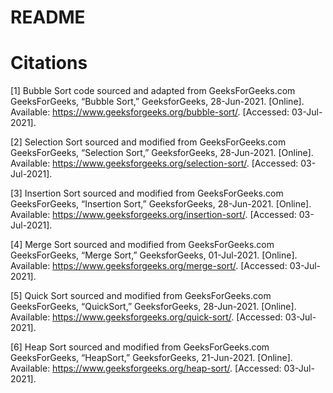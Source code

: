 # README


# Citations

[1] Bubble Sort code sourced and adapted from GeeksForGeeks.com
    GeeksForGeeks, “Bubble Sort,” GeeksforGeeks, 28-Jun-2021. [Online]. Available: https://www.geeksforgeeks.org/bubble-sort/. 
    [Accessed: 03-Jul-2021]. 

[2] Selection Sort sourced and modified from GeeksForGeeks.com
    GeeksForGeeks, “Selection Sort,” GeeksforGeeks, 28-Jun-2021. [Online]. Available: https://www.geeksforgeeks.org/selection-sort/. 
    [Accessed: 03-Jul-2021]. 

[3] Insertion Sort sourced and modified from GeeksForGeeks.com
    GeeksForGeeks, “Insertion Sort,” GeeksforGeeks, 28-Jun-2021. [Online]. Available: https://www.geeksforgeeks.org/insertion-sort/. 
    [Accessed: 03-Jul-2021]. 

[4] Merge Sort sourced and modified from GeeksForGeeks.com
    GeeksForGeeks, “Merge Sort,” GeeksforGeeks, 01-Jul-2021. [Online]. Available: https://www.geeksforgeeks.org/merge-sort/. 
    [Accessed: 03-Jul-2021]. 

[5] Quick Sort sourced and modified from GeeksForGeeks.com
    GeeksForGeeks, “QuickSort,” GeeksforGeeks, 28-Jun-2021. [Online]. Available: https://www.geeksforgeeks.org/quick-sort/. 
    [Accessed: 03-Jul-2021]. 

[6] Heap Sort sourced and modified from GeeksForGeeks.com
    GeeksForGeeks, “HeapSort,” GeeksforGeeks, 21-Jun-2021. [Online]. Available: https://www.geeksforgeeks.org/heap-sort/. 
    [Accessed: 03-Jul-2021]. 